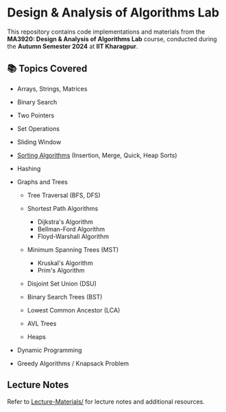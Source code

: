 # Design & Analysis of Algorithms Lab

This repository contains code implementations and materials from the **MA3920: Design & Analysis of Algorithms Lab** course, conducted during the **Autumn Semester 2024** at **IIT Kharagpur**.


## 📚 Topics Covered

* Arrays, Strings, Matrices
* Binary Search
* Two Pointers
* Set Operations
* Sliding Window
* [Sorting Algorithms](/sorting_algorithms/) (Insertion, Merge, Quick, Heap Sorts)
* Hashing

* Graphs and Trees
    * Tree Traversal (BFS, DFS)

    * Shortest Path Algorithms
        * Dijkstra's Algorithm
        * Bellman-Ford Algorithm
        * Floyd-Warshall Algorithm
    * Minimum Spanning Trees (MST)
        * Kruskal's Algorithm
        * Prim's Algorithm
    * Disjoint Set Union (DSU)
    * Binary Search Trees (BST)
    * Lowest Common Ancestor (LCA)
    * AVL Trees
    * Heaps

* Dynamic Programming
* Greedy Algorithms / Knapsack Problem


## Lecture Notes

Refer to [Lecture-Materials/](Lecture-Materials/) for lecture notes and additional resources.